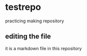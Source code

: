 # testrepo
practicing making repository

## editing the file

it is a markdown file in this repository
